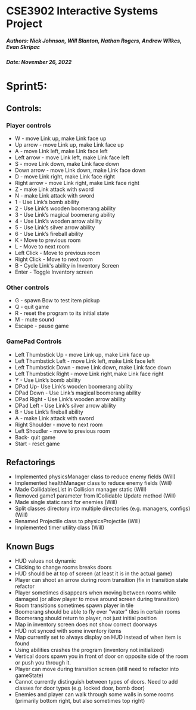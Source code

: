 # CSE3902 Interactive Systems Project
##### Authors: Nick Johnson, Will Blanton, Nathan Rogers, Andrew Wilkes, Evan Skripac
##### Date: November 26, 2022

# Sprint5:

## Controls:
### Player controls
* W - move Link up, make Link face up
* Up arrow - move Link up, make Link face up
* A - move Link left, make Link face left
* Left arrow - move Link left, make Link face left
* S - move Link down, make Link face down
* Down arrow - move Link down, make Link face down
* D - move Link right, make Link face right
* Right arrow - move Link right, make Link face right
* Z - make Link attack with sword
* N - make Link attack with sword
* 1 - Use Link’s bomb ability
* 2 - Use Link’s wooden boomerang ability
* 3 - Use Link’s magical boomerang ability
* 4 - Use Link’s wooden arrow ability
* 5 - Use Link’s silver arrow ability
* 6 - Use Link’s fireball ability
* K - Move to previous room
* L - Move to next room
* Left Click - Move to previous room
* Right Click - Move to next room
* B - Cycle Link's ability in Inventory Screen
* Enter - Toggle Inventory screen

### Other controls
* G - spawn Bow to test item pickup
* Q - quit game
* R - reset the program to its initial state
* M - mute sound
* Escape - pause game

### GamePad Controls
* Left Thumbstick Up - move Link up, make Link face up
* Left Thumbstick Left - move Link left, make Link face left
* Left Thumbstick Down - move Link down, make Link face down
* Left Thumbstick Right - move Link right,make Link face right
* Y - Use Link’s bomb ability
* DPad Up- Use Link’s wooden boomerang ability
* DPad Down - Use Link’s magical boomerang ability
* DPad Right - Use Link’s wooden arrow ability
* DPad Left - Use Link’s silver arrow ability
* B - Use Link’s fireball ability
* A - make Link attack with sword
* Right Shoulder - move to next room
* Left Shoudler - move to previous room
* Back- quit game
* Start - reset game

## Refactorings
* Implemented physicsManager class to reduce enemy fields (Will)
* Implemented healthManager class to reduce enemy fields (Will)
* Made CollidablesList in Collision manager static (Will)
* Removed game1 parameter from ICollidable Update method (Will)
* Made single static rand for enemies (Will)
* Split classes directory into multiple directories (e.g. managers, configs) (Will)
* Renamed Projectile class to physicsProjectile (Will)
* Implemented timer utility class (Will)

## Known Bugs
* HUD values not dynamic
* Clicking to change rooms breaks doors
* HUD should be at top of screen (at least it is in the actual game)
* Player can shoot an arrow during room transition (fix in transition state refactor
* Player sometimes disappears when moving between rooms while damaged (or allow player to move around screen during transition)
* Room transitions sometimes spawn player in tile
* Boomerang should be able to fly over "water" tiles in certain rooms
* Boomerang should return to player, not just initial position
* Map in inventory screen does not show correct doorways
* HUD not synced with some inventory items
* Map currently set to always display on HUD instead of when item is found
* Using abilities crashes the program (inventory not initialized)
* Vertical doors spawn you in front of door on opposite side of the room or push you through it.
* Player can move during transition screen (still need to refactor into gameState)
* Cannot currently distinguish between types of doors. Need to add classes for door types (e.g. locked door, bomb door)
* Enemies and player can walk through some walls in some rooms (primarily bottom right, but also sometimes top right)
